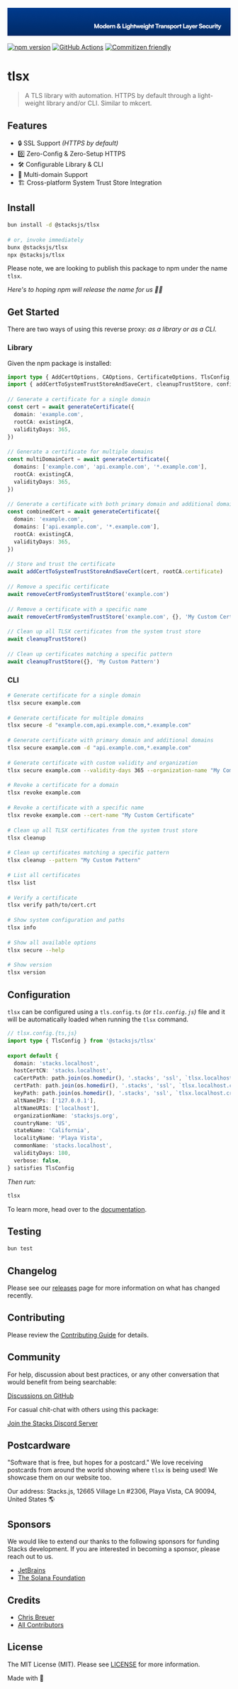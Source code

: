 <p align="center"><img src=".github/art/cover.jpg" alt="Social Card of this repo"></p>

[![npm version][npm-version-src]][npm-version-href]
[![GitHub Actions][github-actions-src]][github-actions-href]
[![Commitizen friendly](https://img.shields.io/badge/commitizen-friendly-brightgreen.svg)](http://commitizen.github.io/cz-cli/)
<!-- [![npm downloads][npm-downloads-src]][npm-downloads-href] -->
<!-- [![Codecov][codecov-src]][codecov-href] -->

# tlsx

> A TLS library with automation. HTTPS by default through a light-weight library and/or CLI. Similar to mkcert.

## Features

- 🔒 SSL Support _(HTTPS by default)_
- 0️⃣ Zero-Config & Zero-Setup HTTPS
- 🛠️ Configurable Library & CLI
- 🔀 Multi-domain Support
- 🏗️ Cross-platform System Trust Store Integration

## Install

```bash
bun install -d @stacksjs/tlsx

# or, invoke immediately
bunx @stacksjs/tlsx
npx @stacksjs/tlsx
```

Please note, we are looking to publish this package to npm under the name `tlsx`.

_Here's to hoping npm will release the name for us 🙏🏽_

<!-- _Alternatively, you can install:_

```bash
brew install tlsx # wip
pkgx install tlsx # wip
``` -->

## Get Started

There are two ways of using this reverse proxy: _as a library or as a CLI._

### Library

Given the npm package is installed:

```ts
import type { AddCertOptions, CAOptions, CertificateOptions, TlsConfig, TlsOptions } from '@stacksjs/tlsx'
import { addCertToSystemTrustStoreAndSaveCert, cleanupTrustStore, config, forge, generateCertificate, pki, removeCertFromSystemTrustStore, storeCertificate, tls } from '@stacksjs/tlsx'

// Generate a certificate for a single domain
const cert = await generateCertificate({
  domain: 'example.com',
  rootCA: existingCA,
  validityDays: 365,
})

// Generate a certificate for multiple domains
const multiDomainCert = await generateCertificate({
  domains: ['example.com', 'api.example.com', '*.example.com'],
  rootCA: existingCA,
  validityDays: 365,
})

// Generate a certificate with both primary domain and additional domains
const combinedCert = await generateCertificate({
  domain: 'example.com',
  domains: ['api.example.com', '*.example.com'],
  rootCA: existingCA,
  validityDays: 365,
})

// Store and trust the certificate
await addCertToSystemTrustStoreAndSaveCert(cert, rootCA.certificate)

// Remove a specific certificate
await removeCertFromSystemTrustStore('example.com')

// Remove a certificate with a specific name
await removeCertFromSystemTrustStore('example.com', {}, 'My Custom Certificate Name')

// Clean up all TLSX certificates from the system trust store
await cleanupTrustStore()

// Clean up certificates matching a specific pattern
await cleanupTrustStore({}, 'My Custom Pattern')
```

### CLI

```bash
# Generate certificate for a single domain
tlsx secure example.com

# Generate certificate for multiple domains
tlsx secure -d "example.com,api.example.com,*.example.com"

# Generate certificate with primary domain and additional domains
tlsx secure example.com -d "api.example.com,*.example.com"

# Generate certificate with custom validity and organization
tlsx secure example.com --validity-days 365 --organization-name "My Company"

# Revoke a certificate for a domain
tlsx revoke example.com

# Revoke a certificate with a specific name
tlsx revoke example.com --cert-name "My Custom Certificate"

# Clean up all TLSX certificates from the system trust store
tlsx cleanup

# Clean up certificates matching a specific pattern
tlsx cleanup --pattern "My Custom Pattern"

# List all certificates
tlsx list

# Verify a certificate
tlsx verify path/to/cert.crt

# Show system configuration and paths
tlsx info

# Show all available options
tlsx secure --help

# Show version
tlsx version
```

## Configuration

`tlsx` can be configured using a `tls.config.ts` _(or `tls.config.js`)_ file and it will be automatically loaded when running the `tlsx` command.

```ts
// tlsx.config.{ts,js}
import type { TlsConfig } from '@stacksjs/tlsx'

export default {
  domain: 'stacks.localhost',
  hostCertCN: 'stacks.localhost',
  caCertPath: path.join(os.homedir(), '.stacks', 'ssl', `tlsx.localhost.ca.crt`),
  certPath: path.join(os.homedir(), '.stacks', 'ssl', `tlsx.localhost.crt`),
  keyPath: path.join(os.homedir(), '.stacks', 'ssl', `tlsx.localhost.crt.key`),
  altNameIPs: ['127.0.0.1'],
  altNameURIs: ['localhost'],
  organizationName: 'stacksjs.org',
  countryName: 'US',
  stateName: 'California',
  localityName: 'Playa Vista',
  commonName: 'stacks.localhost',
  validityDays: 180,
  verbose: false,
} satisfies TlsConfig
```

_Then run:_

```bash
tlsx
```

To learn more, head over to the [documentation](https://tlsx.sh/).

## Testing

```bash
bun test
```

## Changelog

Please see our [releases](https://github.com/stacksjs/tlsx/releases) page for more information on what has changed recently.

## Contributing

Please review the [Contributing Guide](https://github.com/stacksjs/contributing) for details.

## Community

For help, discussion about best practices, or any other conversation that would benefit from being searchable:

[Discussions on GitHub](https://github.com/stacksjs/stacks/discussions)

For casual chit-chat with others using this package:

[Join the Stacks Discord Server](https://discord.gg/stacksjs)

## Postcardware

"Software that is free, but hopes for a postcard." We love receiving postcards from around the world showing where `tlsx` is being used! We showcase them on our website too.

Our address: Stacks.js, 12665 Village Ln #2306, Playa Vista, CA 90094, United States 🌎

## Sponsors

We would like to extend our thanks to the following sponsors for funding Stacks development. If you are interested in becoming a sponsor, please reach out to us.

- [JetBrains](https://www.jetbrains.com/)
- [The Solana Foundation](https://solana.com/)

## Credits

- [Chris Breuer](https://github.com/chrisbbreuer)
- [All Contributors](../../contributors)

## License

The MIT License (MIT). Please see [LICENSE](https://github.com/stacksjs/stacks/tree/main/LICENSE.md) for more information.

Made with 💙

<!-- Badges -->
[npm-version-src]: https://img.shields.io/npm/v/@stacksjs/tlsx?style=flat-square
[npm-version-href]: https://npmjs.com/package/@stacksjs/tlsx
[github-actions-src]: https://img.shields.io/github/actions/workflow/status/stacksjs/tlsx/ci.yml?style=flat-square&branch=main
[github-actions-href]: https://github.com/stacksjs/tlsx/actions?query=workflow%3Aci

<!-- [codecov-src]: https://img.shields.io/codecov/c/gh/stacksjs/tlsx/main?style=flat-square
[codecov-href]: https://codecov.io/gh/stacksjs/tlsx -->
